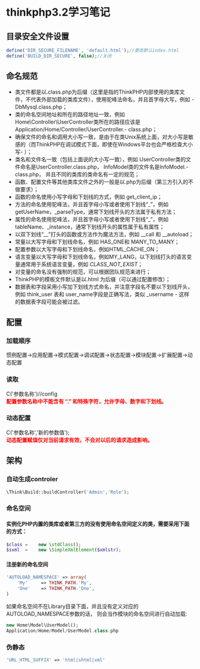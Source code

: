 # thinkphp3.2学习笔记

## 目录安全文件设置
```php
define('DIR_SECURE_FILENAME', 'default.html');//更改默认index.html  
define('BUILD_DIR_SECURE', false);//关闭
```
## 命名规范
- 类文件都是以.class.php为后缀（这里是指的ThinkPHP内部使用的类库文件，不代表外部加载的类库文件），使用驼峰法命名，并且首字母大写，例如 - DbMysql.class.php； 
- 类的命名空间地址和所在的路径地址一致，例如 Home\Controller\UserController类所在的路径应该是 Application/Home/Controller/UserController.- class.php； 
- 确保文件的命名和调用大小写一致，是由于在类Unix系统上面，对大小写是敏感的（而ThinkPHP在调试模式下面，即使在Windows平台也会严格检查大小写- ）； 
- 类名和文件名一致（包括上面说的大小写一致），例如 UserController类的文件命名是UserController.class.php， InfoModel类的文件名是InfoModel.- class.php， 并且不同的类库的类命名有一定的规范； 
- 函数、配置文件等其他类库文件之外的一般是以.php为后缀（第三方引入的不做要求）； 
- 函数的命名使用小写字母和下划线的方式，例如 get_client_ip； 
- 方法的命名使用驼峰法，并且首字母小写或者使用下划线“_”，例如 getUserName，_parseType，通常下划线开头的方法属于私有方法； 
- 属性的命名使用驼峰法，并且首字母小写或者使用下划线“_”，例如 tableName、_instance，通常下划线开头的属性属于私有属性； 
- 以双下划线“__”打头的函数或方法作为魔法方法，例如 __call 和 __autoload； 
- 常量以大写字母和下划线命名，例如 HAS_ONE和 MANY_TO_MANY； 
- 配置参数以大写字母和下划线命名，例如HTML_CACHE_ON； 
- 语言变量以大写字母和下划线命名，例如MY_LANG，以下划线打头的语言变量通常用于系统语言变量，例如 _CLASS_NOT_EXIST_； 
- 对变量的命名没有强制的规范，可以根据团队规范来进行； 
- ThinkPHP的模板文件默认是以.html 为后缀（可以通过配置修改）； 
- 数据表和字段采用小写加下划线方式命名，并注意字段名不要以下划线开头，例如 think_user 表和 user_name字段是正确写法，类似 _username - 这样的数据表字段可能会被过滤。 

## 配置
### 加载顺序
惯例配置->应用配置->模式配置->调试配置->状态配置->模块配置->扩展配置->动态配置
### 读取
C('参数名称')//config  
__配置参数名称中不能含有 “.” 和特殊字符，允许字母、数字和下划线。__

### 动态配置
C('参数名称','新的参数值');  
__动态配置赋值仅对当前请求有效，不会对以后的请求造成影响。__  

## 架构

### 自动生成controler
```php
\Think\Build::buildController('Admin','Role');
```
### 命名空间
#### 实例化PHP内置的类库或者第三方的没有使用命名空间定义的类，需要采用下面的方式：  
```php
$class =    new \stdClass();  
$sxml  =    new \SimpleXmlElement($xmlstr);
```
#### 注册新的命名空间
```php
'AUTOLOAD_NAMESPACE' => array(
    'My'     => THINK_PATH.'My',    
    'One'    => THINK_PATH.'One',
)
```
如果命名空间不在Library目录下面，并且没有定义对应的AUTOLOAD_NAMESPACE参数的话，
则会当作模块的命名空间进行自动加载:
```php
new Home\Model\UserModel();  
Application/Home/Model/UserModel.class.php
```
### 伪静态
```php
'URL_HTML_SUFFIX' => 'html|shtml|xml' 
```





<style>
    strong{color: red;}
</style>